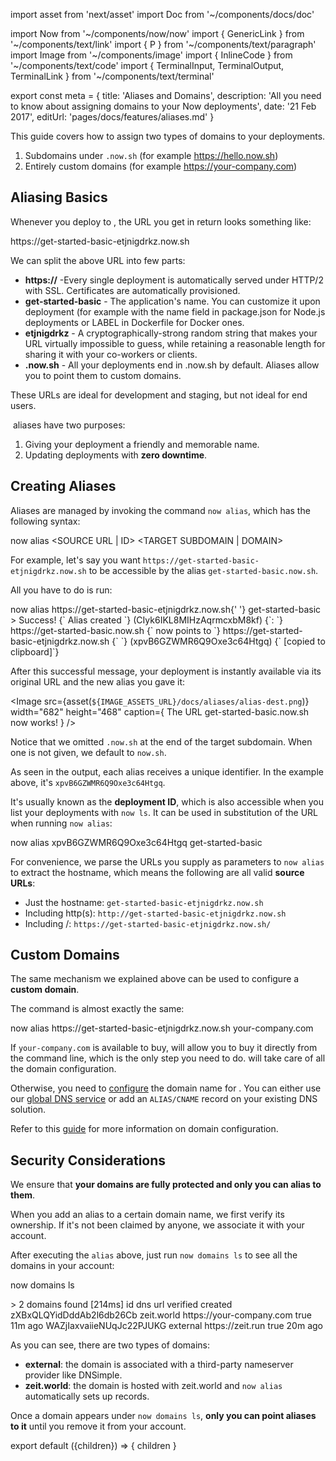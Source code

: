 import asset from 'next/asset'
import Doc from '~/components/docs/doc'

import Now from '~/components/now/now'
import { GenericLink } from '~/components/text/link'
import { P } from '~/components/text/paragraph'
import Image from '~/components/image'
import { InlineCode } from '~/components/text/code'
import {
  TerminalInput,
  TerminalOutput,
  TerminalLink
} from '~/components/text/terminal'

export const meta = {
  title: 'Aliases and Domains',
  description: 'All you need to know about assigning domains to your Now deployments',
  date: '21 Feb 2017',
  editUrl: 'pages/docs/features/aliases.md'
}

This guide covers how to assign two types of domains to your <Now color="#000"/> deployments.

1. Subdomains under `.now.sh` (for example https://hello.now.sh)
2. Entirely custom domains (for example https://your-company.com)

## Aliasing Basics

Whenever you deploy to <Now color="#000"/>, the URL you get in return looks something like:

<TerminalOutput>
  https://<P.B>get-started-basic</P.B>-<P.B>etjnigdrkz</P.B>.now.sh
</TerminalOutput>

We can split the above URL into few parts:

* **https://** -Every single deployment is automatically served under HTTP/2 with SSL. Certificates are automatically provisioned.
* **get-started-basic**	- The application's name. You can customize it upon deployment (for example with the name field in package.json for Node.js deployments or LABEL in Dockerfile for Docker ones.
* **etjnigdrkz** -	A cryptographically-strong random string that makes your URL virtually impossible to guess, while retaining a reasonable length for sharing it with your co-workers or clients.
* **.now.sh** -	All your deployments end in .now.sh by default. Aliases allow you to point them to custom domains.

These URLs are ideal for development and staging, but not ideal for end users.

&#8203;<Now color="#000"/> aliases have two purposes:

1. Giving your deployment a friendly and memorable name.
2. Updating deployments with **zero downtime**.

## Creating Aliases

Aliases are managed by invoking the command `now alias`, which has the following syntax:

<TerminalInput>
  now alias &lt;SOURCE URL | ID&gt; &lt;TARGET SUBDOMAIN | DOMAIN&gt;
</TerminalInput>

For example, let's say you want `https://get-started-basic-etjnigdrkz.now.sh` to be accessible by the alias `get-started-basic.now.sh`.

All you have to do is run:

<TerminalInput>
  now alias https://get-started-basic-etjnigdrkz.now.sh{' '}
  <P.B>get-started-basic</P.B>
</TerminalInput>

<TerminalOutput>
  <span className="cyan">&gt; Success!</span>
  {` Alias created `}
  <span className="gray">(CIyk6IKL8MIHzAqrmcxbM8kf)</span>
  {`:
  `}
  <TerminalLink href="https://get-started-basic.now.sh">
    https://get-started-basic.now.sh
  </TerminalLink>
  {` now points to `}
  <TerminalLink href="https://get-started-basic-etjnigdrkz.now.sh">
    https://get-started-basic-etjnigdrkz.now.sh
  </TerminalLink>
  {` `}
  <span className="gray">(xpvB6GZWMR6Q9Oxe3c64Htgq)</span>
  {` [copied to clipboard]`}
</TerminalOutput>

After this successful message, your deployment is instantly available via its original URL and the new alias you gave it:

<Image
  src={asset(`${IMAGE_ASSETS_URL}/docs/aliases/alias-dest.png`)}
  width="682"
  height="468"
  caption={
    <span>
      The URL <InlineCode>get-started-basic.now.sh</InlineCode> now works!
    </span>
  }
/>

Notice that we omitted `.now.sh` at the end of the target subdomain. When one is not given, we default to `now.sh`.

As seen in the output, each alias receives a unique identifier. In the example above, it's `xpvB6GZWMR6Q9Oxe3c64Htgq`.

It's usually known as the **deployment ID**, which is also accessible when you list your deployments with `now ls`. It can be used in substitution of the URL when running `now alias`:

<TerminalInput>
  now alias <P.B>xpvB6GZWMR6Q9Oxe3c64Htgq</P.B> get-started-basic
</TerminalInput>

For convenience, we parse the URLs you supply as parameters to `now alias` to extract the hostname, which means the following are all valid **source URLs**:

* Just the hostname: `get-started-basic-etjnigdrkz.now.sh`
* Including http(s): `http://get-started-basic-etjnigdrkz.now.sh`
* Including /: `https://get-started-basic-etjnigdrkz.now.sh/`

## Custom Domains

The same mechanism we explained above can be used to configure a **custom domain**.

The command is almost exactly the same:

<TerminalInput>
  now alias https://get-started-basic-etjnigdrkz.now.sh your-company.com
</TerminalInput>

If `your-company.com` is available to buy, <Now color="#000"/> will allow you to buy it directly from the command line, which is the only step you need to do. <Now color="#000"/> will take care of all the domain configuration.

Otherwise, you need to [configure](/docs/getting-started/assign-a-domain-name) the domain name for <Now color="#000"/>. You can either use our [global DNS service](/world) or add an `ALIAS/CNAME` record on your existing DNS solution.

Refer to this [guide](/docs/getting-started/assign-a-domain-name) for more information on domain configuration.

## Security Considerations

We ensure that **your domains are fully protected and only you can alias to them**.

When you add an alias to a certain domain name, we first verify its ownership. If it's not been claimed by anyone, we associate it with your account.

After executing the `alias` above, just run `now domains ls` to see all the domains in your account:

<TerminalInput>now domains ls</TerminalInput>

<TerminalOutput>
  > 2 domains found [214ms] <span className="gray">id dns url verified created</span> zXBxQLQYidDddAb2l6db26Cb zeit.world

  <TerminalLink href="https://your-company.com">
    https://your-company.com
  </TerminalLink> true <span className="gray">11m ago</span> WAZjIaxvaiieNUqJc22PJUKG external

  <TerminalLink href="https://hyper.is">
    https://zeit.run
  </TerminalLink> true <span className="gray">20m ago</span>
</TerminalOutput>

As you can see, there are two types of domains:

* **external**: the domain is associated with a third-party nameserver provider like DNSimple.
* **zeit.world**: the domain is hosted with <GenericLink href="/world">zeit.world</GenericLink> and `now alias` automatically sets up records.

Once a domain appears under `now domains ls`, **only you can point aliases to it** until you remove it from your account.

export default ({children}) => <Doc meta={meta}>{ children }</Doc>
